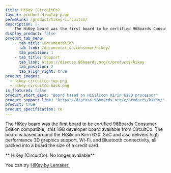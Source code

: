 ```yaml
---
title: HiKey (CircuitCo)
layout: product-display-page
permalink: /product/hikey-circuitco/
description: |-
    The HiKey board was the first board to be certified 96Boards Consumer Edition compatible,  this 1GB developer board available from CircuitCo. The board is based around the HiSilicon Kirin 620  SoC and also delivers high performance 3D graphics support, Wi-Fi, and Bluetooth connectivity, all packed into a board the size of a credit card.
display_product: false
product_tab_menu:
    - tab_title: Documentation
      tab_link: /documentation/consumer/hikey/
      tab_position: 1
    - tab_title: Support
      tab_link: https://discuss.96boards.org/c/products/hikey
      tab_position: 2
      tab_align_right: true
product_images:
  - hikey-circuitco-top.png
  - hikey-circuitco-back.png
is_featured: false
product_short_desc: "Board based on HiSilicon Kirin 6220 processor"
product_support_link: "https://discuss.96boards.org/c/products/hikey/"
product: true
product_specification: ce
---
```

The HiKey board was the first board to be certified 96Boards Consumer Edition compatible,  this 1GB developer board available from CircuitCo. The board is based around the HiSilicon Kirin 620  SoC and also delivers high performance 3D graphics support, Wi-Fi, and Bluetooth connectivity, all packed into a board the size of a credit card.

** HiKey (CircuitCo): No longer available**

You can try [HiKey by Lemaker ](/product/hikey/)
